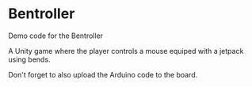 # Bentroller
Demo code for the Bentroller

A Unity game where the player controls a mouse equiped with a jetpack using bends.

Don't forget to also upload the Arduino code to the board.
